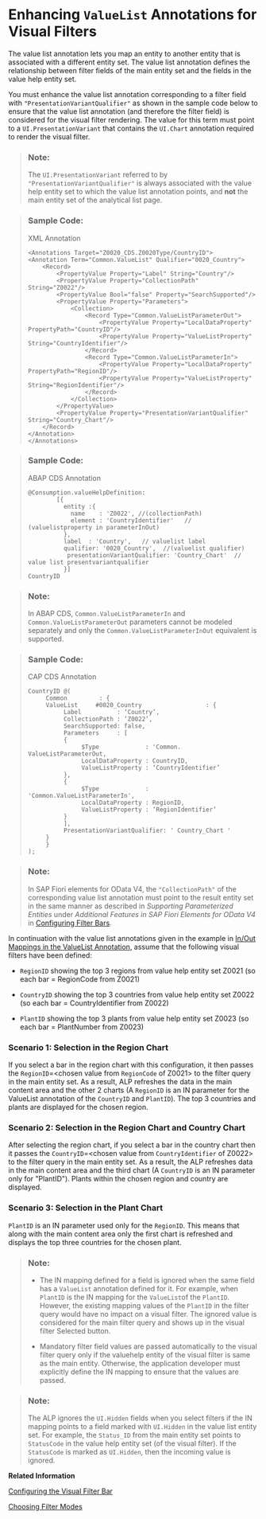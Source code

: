 <!-- loio16d43eb0472c4d5a9439ca1bf92c915d -->

# Enhancing `ValueList` Annotations for Visual Filters

The value list annotation lets you map an entity to another entity that is associated with a different entity set. The value list annotation defines the relationship between filter fields of the main entity set and the fields in the value help entity set.



You must enhance the value list annotation corresponding to a filter field with `"PresentationVariantQualifier"` as shown in the sample code below to ensure that the value list annotation \(and therefore the filter field\) is considered for the visual filter rendering. The value for this term must point to a `UI.PresentationVariant` that contains the `UI.Chart` annotation required to render the visual filter.

> ### Note:  
> The `UI.PresentationVariant` referred to by `"PresentationVariantQualifier"` is always associated with the value help entity set to which the value list annotation points, and **not** the main entity set of the analytical list page.

> ### Sample Code:  
> XML Annotation
> 
> ```
> <Annotations Target="Z0020_CDS.Z0020Type/CountryID">
> <Annotation Term="Common.ValueList" Qualifier="0020_Country">
>     <Record>
>         <PropertyValue Property="Label" String="Country"/>
>         <PropertyValue Property="CollectionPath" String="Z0022"/>
>         <PropertyValue Bool="false" Property="SearchSupported"/>
>         <PropertyValue Property="Parameters">
>             <Collection>
>                 <Record Type="Common.ValueListParameterOut">
>                     <PropertyValue Property="LocalDataProperty" PropertyPath="CountryID"/>
>                     <PropertyValue Property="ValueListProperty" String="CountryIdentifier"/>
>                 </Record>
>                 <Record Type="Common.ValueListParameterIn">
>                     <PropertyValue Property="LocalDataProperty" PropertyPath="RegionID"/>
>                     <PropertyValue Property="ValueListProperty" String="RegionIdentifier"/>
>                 </Record>
>             </Collection>
>         </PropertyValue>
>         <PropertyValue Property="PresentationVariantQualifier" String="Country_Chart"/>
>     </Record>
> </Annotation>
> </Annotations>
> ```

> ### Sample Code:  
> ABAP CDS Annotation
> 
> ```
> @Consumption.valueHelpDefinition:
>         [{
>           entity :{
>             name    : 'Z0022', //(collectionPath)
>             element : 'CountryIdentifier'   // (valuelistproperty in parameterInOut)
>           },
>           label  : 'Country',   // valuelist label
>           qualifier: '0020_Country',  //(valuelist qualifier)
>            presentationVariantQualifier: 'Country_Chart'  // value list presentvariantqualifier
>           }]
> CountryID
> 
> ```

> ### Note:  
> In ABAP CDS, `Common.ValueListParameterIn` and `Common.ValueListParameterOut` parameters cannot be modeled separately and only the `Common.ValueListParameterInOut` equivalent is supported.

> ### Sample Code:  
> CAP CDS Annotation
> 
> ```
> CountryID @(
>      Common         : {
>      ValueList     #0020_Country                  : {
>           Label          : ‘Country’,
>           CollectionPath : ‘Z0022’,
>           SearchSupported: false,
>           Parameters     : [
>           {
>                $Type             : 'Common. ValueListParameterOut,
>                LocalDataProperty : CountryID,
>                ValueListProperty : ‘CountryIdentifier’
>           },
>           {
>                $Type             : 'Common.ValueListParameterIn',
>                LocalDataProperty : RegionID,
>                ValueListProperty : ‘RegionIdentifier’
>           }
>           ],
>           PresentationVariantQualifier: ' Country_Chart '
>      }
>      }
> );
> ```

> ### Note:  
> In SAP Fiori elements for OData V4, the `"CollectionPath"` of the corresponding value list annotation must point to the result entity set in the same manner as described in *Supporting Parameterized Entities* under *Additional Features in SAP Fiori Elements for OData V4* in [Configuring Filter Bars](configuring-filter-bars-4bd7590.md).

In continuation with the value list annotations given in the example in [In/Out Mappings in the ValueList Annotation](in-out-mappings-in-the-valuelist-annotation-4de40b3.md), assume that the following visual filters have been defined:

-   `RegionID` showing the top 3 regions from value help entity set Z0021 \(so each bar = RegionCode from Z0021\)

-   `CountryID` showing the top 3 countries from value help entity set Z0022 \(so each bar = CountryIdentifier from Z0022\)

-   `PlantID` showing the top 3 plants from value help entity set Z0023 \(so each bar = PlantNumber from Z0023\)




### Scenario 1: Selection in the Region Chart

If you select a bar in the region chart with this configuration, it then passes the `RegionID`=<chosen value from `RegionCode` of Z0021\> to the filter query in the main entity set. As a result, ALP refreshes the data in the main content area and the other 2 charts \(A `RegionID` is an IN parameter for the ValueList annotation of the `CountryID` and `PlantID`\). The top 3 countries and plants are displayed for the chosen region.



### Scenario 2: Selection in the Region Chart and Country Chart

After selecting the region chart, if you select a bar in the country chart then it passes the `CountryID`=<chosen value from `CountryIdentifier` of Z0022\> to the filter query in the main entity set. As a result, the ALP refreshes data in the main content area and the third chart \(A `CountryID` is an IN parameter only for "PlantID"\). Plants within the chosen region and country are displayed.



### Scenario 3: Selection in the Plant Chart

`PlantID` is an IN parameter used only for the `RegionID`. This means that along with the main content area only the first chart is refreshed and displays the top three countries for the chosen plant.

> ### Note:  
> -   The IN mapping defined for a field is ignored when the same field has a `ValueList` annotation defined for it. For example, when `PlantID` is the IN mapping for the `ValueList`of the `PlantID`. However, the existing mapping values of the `PlantID` in the filter query would have no impact on a visual filter. The ignored value is considered for the main filter query and shows up in the visual filter Selected button.
> 
> -   Mandatory filter field values are passed automatically to the visual filter query only if the valuehelp entity of the visual filter is same as the main entity. Otherwise, the application developer must explicitly define the IN mapping to ensure that the values are passed.

> ### Note:  
> The ALP ignores the `UI.Hidden` fields when you select filters if the IN mapping points to a field marked with `UI.Hidden` in the value list entity set. For example, the `Status_ID` from the main entity set points to `StatusCode` in the value help entity set \(of the visual filter\). If the `StatusCode` is marked as `UI.Hidden`, then the incoming value is ignored.

**Related Information**  


[Configuring the Visual Filter Bar](configuring-the-visual-filter-bar-33f3d80.md "The visual filter bar enables end users to select filter values based on measure values in addition to the filters and filter values already selected in the regular filter bar.")

[Choosing Filter Modes](choosing-filter-modes-00c19e1.md "ALP offers compact and visual filter modes. You can choose to set filters from both modes.")


